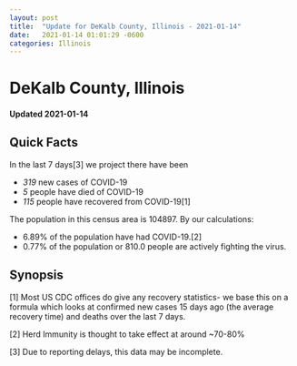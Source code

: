 ```yaml
---
layout: post
title:  "Update for DeKalb County, Illinois - 2021-01-14"
date:   2021-01-14 01:01:29 -0600
categories: Illinois
---
```


# DeKalb County, Illinois
#### Updated 2021-01-14

## Quick Facts

In the last 7 days[3] we project there have been
- *319* new cases of COVID-19
- *5* people have died of COVID-19
- *115* people have recovered from COVID-19[1]

The population in this census area is 104897. By our calculations:
- 6.89% of the population have had COVID-19.[2]
- 0.77% of the population or 810.0 people are actively fighting the virus.

## Synopsis




[1] Most US CDC offices do give any recovery statistics- we base this on a formula which looks at confirmed new cases
15 days ago (the average recovery time) and deaths over the last 7 days.

[2] Herd Immunity is thought to take effect at around ~70-80%

[3] Due to reporting delays, this data may be incomplete.
 
    